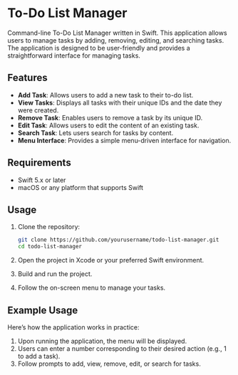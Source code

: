 # To-Do List Manager

Command-line To-Do List Manager written in Swift. This application allows users to manage tasks by adding, removing, editing, and searching tasks. The application is designed to be user-friendly and provides a straightforward interface for managing tasks.

## Features

- **Add Task**: Allows users to add a new task to their to-do list.
- **View Tasks**: Displays all tasks with their unique IDs and the date they were created.
- **Remove Task**: Enables users to remove a task by its unique ID.
- **Edit Task**: Allows users to edit the content of an existing task.
- **Search Task**: Lets users search for tasks by content.
- **Menu Interface**: Provides a simple menu-driven interface for navigation.

## Requirements

- Swift 5.x or later
- macOS or any platform that supports Swift

## Usage

1. Clone the repository:

    ```bash
    git clone https://github.com/yourusername/todo-list-manager.git
    cd todo-list-manager
    ```

2. Open the project in Xcode or your preferred Swift environment.

3. Build and run the project.

4. Follow the on-screen menu to manage your tasks.

## Example Usage

Here’s how the application works in practice:

1. Upon running the application, the menu will be displayed.
2. Users can enter a number corresponding to their desired action (e.g., 1 to add a task).
3. Follow prompts to add, view, remove, edit, or search for tasks.